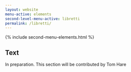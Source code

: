 ```yaml
---
layout: website
menu-active: elements
second-level-menu-active: libretti
permalink: /libretti/
---
```


{% include second-menu-elements.html %}

<main class="page-content">
  <div class="text-container">
    <h2>Text</h2>
    <p>In preparation.
    This section will be contributed by Tom Hare</p>
  </div>
</main>
